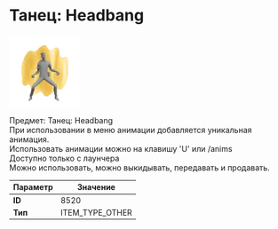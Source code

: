 # Танец: Headbang

![Item Image](../img/8520.webp?raw=true)

Предмет: Танец: Headbang<br>При использовании в меню анимации добавляется уникальная анимация.<br>Использовать анимации можно на клавишу 'U' или /anims<br>Доступно только с лаунчера<br>Можно использовать, можно выкидывать, передавать и продавать.


| Параметр | Значение |
|----------|----------|
| **ID** | 8520 |
| **Тип** | ITEM_TYPE_OTHER |

